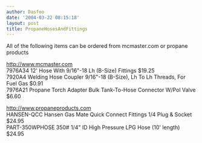 ```yaml
---
author: Dasfoo
date: '2004-03-22 08:15:18'
layout: post
title: PropaneHosesAndFittings
---
```


All of the following items can be ordered from mcmaster.com or propane products

[http://www.mcmaster.com<br>](http://www.mcmaster.com<br>)
7976A34    12' Hose With 9/16"-18 Lh (B-Size) Fittings                             $19.25<br>
7920A4     Welding Hose Coupler 9/16"-18 (B-Size), Lh To Lh Threads, For Fuel Gas   $0.91<br>
7976A21    Propane Torch Adapter Bulk Tank-To-Hose Connector W/Pol Valve            $6.60<br>
 
[http://www.propaneproducts.com<br>](http://www.propaneproducts.com<br>)
HANSEN-QCC     Hansen Gas Mate Quick Connect Fittings 1/4 Plug & Socket            $24.95<br>
PART-350WPHOSE 350# 1/4" ID High Pressure LPG Hose (10' length)                    $24.95<br>


  
 
